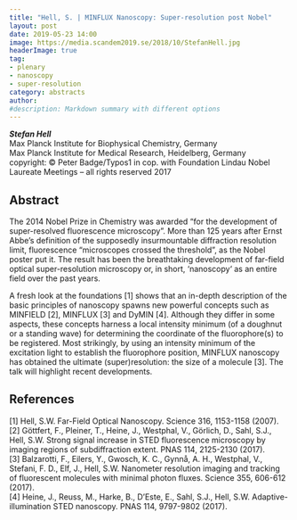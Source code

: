 ```yaml
---
title: "Hell, S. | MINFLUX Nanoscopy: Super-resolution post Nobel"
layout: post
date: 2019-05-23 14:00
image: https://media.scandem2019.se/2018/10/StefanHell.jpg
headerImage: true
tag:
- plenary
- nanoscopy
- super-resolution
category: abstracts
author:
#description: Markdown summary with different options
---
```


_**Stefan Hell**_<br/>
Max Planck Institute for Biophysical Chemistry, Germany <br/>
Max Planck Institute for Medical Research, Heidelberg, Germany <br/>
copyright: © Peter Badge/Typos1 in cop. with Foundation Lindau Nobel Laureate Meetings – all rights reserved 2017

## Abstract

The 2014 Nobel Prize in Chemistry was awarded “for the development of super-resolved fluorescence microscopy”. More than 125 years after Ernst Abbe’s definition of the supposedly insurmountable diffraction resolution limit, fluorescence “microscopes crossed the threshold”, as the Nobel poster put it. The result has been the breathtaking development of far-field optical super-resolution microscopy or, in short, ‘nanoscopy‘ as an entire field over the past years.<br/>

A fresh look at the foundations [1] shows that an in-depth description of the basic principles of nanoscopy spawns new powerful concepts such as MINFIELD [2], MINFLUX [3] and DyMIN [4]. Although they differ in some aspects, these concepts harness a local intensity minimum (of a doughnut or a standing wave) for determining the coordinate of the fluorophore(s) to be registered. Most strikingly, by using an intensity minimum of the excitation light to establish the fluorophore position, MINFLUX nanoscopy has obtained the ultimate (super)resolution: the size of a molecule [3]. The talk will highlight recent developments.<br/>

## References
[1]	Hell, S.W. Far-Field Optical Nanoscopy. Science 316, 1153-1158 (2007).<br/>
[2]	Göttfert, F., Pleiner, T., Heine, J., Westphal, V., Görlich, D., Sahl, S.J., Hell, S.W.
Strong signal increase in STED fluorescence microscopy by imaging regions of subdiffraction extent. PNAS 114, 2125-2130 (2017).<br/>
[3] 	Balzarotti, F., Eilers, Y., Gwosch, K. C., Gynnå, A. H., Westphal, V., Stefani, F. D., Elf, J., Hell, S.W. Nanometer resolution imaging and tracking of fluorescent molecules with minimal photon fluxes. Science 355, 606-612 (2017).<br/>
[4]	Heine, J., Reuss, M., Harke, B., D’Este, E., Sahl, S.J., Hell, S.W.
Adaptive-illumination STED nanoscopy. PNAS 114, 9797-9802 (2017).<br/>
